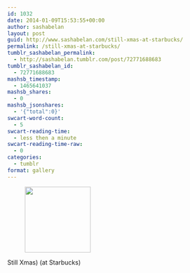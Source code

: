 ```yaml
---
id: 1032
date: 2014-01-09T15:53:55+00:00
author: sashabelan
layout: post
guid: http://www.sashabelan.com/still-xmas-at-starbucks/
permalink: /still-xmas-at-starbucks/
tumblr_sashabelan_permalink:
  - http://sashabelan.tumblr.com/post/72771688683
tumblr_sashabelan_id:
  - 72771688683
mashsb_timestamp:
  - 1465641037
mashsb_shares:
  - 0
mashsb_jsonshares:
  - '{"total":0}'
swcart-word-count:
  - 5
swcart-reading-time:
  - less then a minute
swcart-reading-time-raw:
  - 0
categories:
  - tumblr
format: gallery
---
```

<div id='gallery-567' class='gallery galleryid-1032 gallery-columns-3 gallery-size-thumbnail'>
  <figure class='gallery-item'> 
  
  <div class='gallery-icon landscape'>
    <a href='http://www.sashabelan.ru/still-xmas-at-starbucks/attachment/1033/'><img width="150" height="150" src="http://www.sashabelan.ru/wp-content/uploads/2014/01/tumblr_mz55hvaYg91qarj97o1_1280-150x150.jpg" class="attachment-thumbnail size-thumbnail" alt="" srcset="http://www.sashabelan.ru/wp-content/uploads/2014/01/tumblr_mz55hvaYg91qarj97o1_1280-150x150.jpg 150w, http://www.sashabelan.ru/wp-content/uploads/2014/01/tumblr_mz55hvaYg91qarj97o1_1280-300x300.jpg 300w, http://www.sashabelan.ru/wp-content/uploads/2014/01/tumblr_mz55hvaYg91qarj97o1_1280-230x230.jpg 230w, http://www.sashabelan.ru/wp-content/uploads/2014/01/tumblr_mz55hvaYg91qarj97o1_1280-350x350.jpg 350w, http://www.sashabelan.ru/wp-content/uploads/2014/01/tumblr_mz55hvaYg91qarj97o1_1280.jpg 640w" sizes="(max-width: 150px) 100vw, 150px" /></a>
  </div></figure>
</div>

Still Xmas) (at Starbucks)